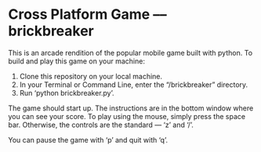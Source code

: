 # Cross Platform Game –– brickbreaker

This is an arcade rendition of the popular mobile game built with python. To build and play this game on your machine:

  1. Clone this repository on your local machine.
  2. In your Terminal or Command Line, enter the “/brickbreaker” directory.
  3. Run ‘python brickbreaker.py’.
  
The game should start up. The instructions are in the bottom window where you can see your score. To play using the mouse, simply press the space bar. Otherwise, the controls are the standard –– ‘z’ and ‘/’.

You can pause the game with ‘p’ and quit with ‘q’.
